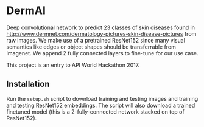 # DermAI

Deep convolutional network to predict 23 classes of skin diseases found in http://www.dermnet.com/dermatology-pictures-skin-disease-pictures from raw images. We make use of a pretrained ResNet152 since many visual semantics like edges or object shapes should be transferrable from Imagenet. We append 2 fully connected layers to fine-tune for our use case.

This project is an entry to API World Hackathon 2017.

## Installation

Run the `setup.sh` script to download training and testing images and training and testing ResNet152 embeddings. The script will also download a trained finetuned model (this is a 2-fully-connected network stacked on top of ResNet152).
